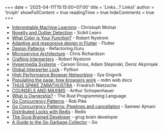 +++
date = '2025-04-11T15:15:00+07:00'
title = 'Links...? Links!'
author = 'trviph'
showFullContent = true
readingTime = true
hideComments = true
+++

- [Interpretable Machine Learning](https://christophm.github.io/interpretable-ml-book/) - Christoph Molnar
- [Novelty and Outlier Detection](https://scikit-learn.org/stable/modules/outlier_detection.html) - Scikit Learn
- [What Color is Your Function?](https://journal.stuffwithstuff.com/2015/02/01/what-color-is-your-function/) - Robert Nystrom
- [Adaptive and responsive design in Flutter](https://docs.flutter.dev/ui/adaptive-responsive) - Flutter
- [Design Patterns](https://refactoring.guru/) - Refactoring.Guru
- [Microservice Architecture](https://microservices.io/) - Chris Richardson
- [Crafting Interperters](https://craftinginterpreters.com/contents.html) - Robert Nystorm
- [Hypermedia Systems](https://hypermedia.systems/book/contents/) - Carson Gross, Adam Stepinski, Deniz Akşimşek
- [Global Interperter Lock](https://wiki.python.org/moin/GlobalInterpreterLock) - Python
- [High Performance Browser Networking](https://hpbn.co/) - Ilya Grigorik
- [Populating the page: how browsers work](https://developer.mozilla.org/en-US/docs/Web/Performance/Guides/How_browsers_work) - mdm web docs
- [THUS SPAKE ZARATHUSTRA](https://gutenberg.org/cache/epub/1998/pg1998-images.html) - Friedrich Nietzsche
- [COUNSELS AND MAXIMS](https://www.gutenberg.org/files/10715/10715-h/10715-h.htm) - Arthur Schopenhauer
- [What is Ownership?](https://doc.rust-lang.org/book/ch04-01-what-is-ownership.html) - The Rust Programming Language
- [Go Concurrency Patterns](https://go.dev/talks/2012/concurrency.slide) - Rob Pike
- [Go Concurrency Patterns: Pipelines and cancellation](https://go.dev/blog/pipelines) - Sameer Ajmani
- [Distributed Locks with Redis](https://redis.io/docs/latest/develop/use/patterns/distributed-locks/) - Redis
- [The Grug Brained Developer](https://grugbrain.dev/) - grug brain developer
- [A Guide to the Go Garbage Collector](https://tip.golang.org/doc/gc-guide) - Go
